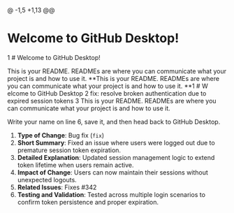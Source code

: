 @ -1,5 +1,13 @@
# Welcome to GitHub Desktop!
1 # Welcome to GitHub Desktop!

This is your README. READMEs are where you can communicate what your project is and how to use it.
**This is your README. READMEs are where you can communicate what your project is and how to use it.
**1 # W elcome to GitHub Desktop 2 fix: resolve broken authentication due to expired session tokens
3 This is your README. READMEs are where you can communicate what your project is and how to use it.

Write your name on line 6, save it, and then head back to GitHub Desktop.
1. **Type of Change**: Bug fix (`fix`)
2. **Short Summary**: Fixed an issue where users were logged out due to premature session token expiration.
3. **Detailed Explanation**: Updated session management logic to extend token lifetime when users remain active.
4. **Impact of Change**: Users can now maintain their sessions without unexpected logouts.
5. **Related Issues**: Fixes #342
6. **Testing and Validation**: Tested across multiple login scenarios to confirm token persistence and proper expiration.
